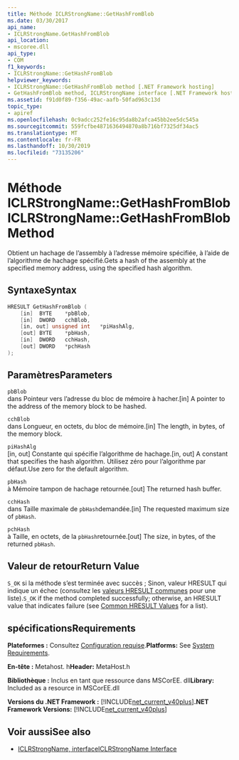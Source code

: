 ```yaml
---
title: Méthode ICLRStrongName::GetHashFromBlob
ms.date: 03/30/2017
api_name:
- ICLRStrongName.GetHashFromBlob
api_location:
- mscoree.dll
api_type:
- COM
f1_keywords:
- ICLRStrongName::GetHashFromBlob
helpviewer_keywords:
- ICLRStrongName::GetHashFromBlob method [.NET Framework hosting]
- GetHashFromBlob method, ICLRStrongName interface [.NET Framework hosting]
ms.assetid: f91d0f89-f356-49ac-aafb-50fad963c13d
topic_type:
- apiref
ms.openlocfilehash: 0c9adcc252fe16c95da8b2afca45bb2ee5dc545a
ms.sourcegitcommit: 559fcfbe4871636494870a8b716bf7325df34ac5
ms.translationtype: MT
ms.contentlocale: fr-FR
ms.lasthandoff: 10/30/2019
ms.locfileid: "73135206"
---
```

# <a name="iclrstrongnamegethashfromblob-method"></a><span data-ttu-id="2e61c-102">Méthode ICLRStrongName::GetHashFromBlob</span><span class="sxs-lookup"><span data-stu-id="2e61c-102">ICLRStrongName::GetHashFromBlob Method</span></span>
<span data-ttu-id="2e61c-103">Obtient un hachage de l’assembly à l’adresse mémoire spécifiée, à l’aide de l’algorithme de hachage spécifié.</span><span class="sxs-lookup"><span data-stu-id="2e61c-103">Gets a hash of the assembly at the specified memory address, using the specified hash algorithm.</span></span>  
  
## <a name="syntax"></a><span data-ttu-id="2e61c-104">Syntaxe</span><span class="sxs-lookup"><span data-stu-id="2e61c-104">Syntax</span></span>  
  
```cpp  
HRESULT GetHashFromBlob (  
    [in]  BYTE    *pbBlob,  
    [in]  DWORD   cchBlob,  
    [in, out] unsigned int   *piHashAlg,  
    [out] BYTE    *pbHash,  
    [in]  DWORD   cchHash,  
    [out] DWORD   *pchHash  
);  
```  
  
## <a name="parameters"></a><span data-ttu-id="2e61c-105">Paramètres</span><span class="sxs-lookup"><span data-stu-id="2e61c-105">Parameters</span></span>  
 `pbBlob`  
 <span data-ttu-id="2e61c-106">dans Pointeur vers l’adresse du bloc de mémoire à hacher.</span><span class="sxs-lookup"><span data-stu-id="2e61c-106">[in] A pointer to the address of the memory block to be hashed.</span></span>  
  
 `cchBlob`  
 <span data-ttu-id="2e61c-107">dans Longueur, en octets, du bloc de mémoire.</span><span class="sxs-lookup"><span data-stu-id="2e61c-107">[in] The length, in bytes, of the memory block.</span></span>  
  
 `piHashAlg`  
 <span data-ttu-id="2e61c-108">[in, out] Constante qui spécifie l’algorithme de hachage.</span><span class="sxs-lookup"><span data-stu-id="2e61c-108">[in, out] A constant that specifies the hash algorithm.</span></span> <span data-ttu-id="2e61c-109">Utilisez zéro pour l’algorithme par défaut.</span><span class="sxs-lookup"><span data-stu-id="2e61c-109">Use zero for the default algorithm.</span></span>  
  
 `pbHash`  
 <span data-ttu-id="2e61c-110">à Mémoire tampon de hachage retournée.</span><span class="sxs-lookup"><span data-stu-id="2e61c-110">[out] The returned hash buffer.</span></span>  
  
 `cchHash`  
 <span data-ttu-id="2e61c-111">dans Taille maximale de `pbHash`demandée.</span><span class="sxs-lookup"><span data-stu-id="2e61c-111">[in] The requested maximum size of `pbHash`.</span></span>  
  
 `pchHash`  
 <span data-ttu-id="2e61c-112">à Taille, en octets, de la `pbHash`retournée.</span><span class="sxs-lookup"><span data-stu-id="2e61c-112">[out] The size, in bytes, of the returned `pbHash`.</span></span>  
  
## <a name="return-value"></a><span data-ttu-id="2e61c-113">Valeur de retour</span><span class="sxs-lookup"><span data-stu-id="2e61c-113">Return Value</span></span>  
 <span data-ttu-id="2e61c-114">`S_OK` si la méthode s’est terminée avec succès ; Sinon, valeur HRESULT qui indique un échec (consultez les [valeurs HRESULT communes](https://go.microsoft.com/fwlink/?LinkId=213878) pour une liste).</span><span class="sxs-lookup"><span data-stu-id="2e61c-114">`S_OK` if the method completed successfully; otherwise, an HRESULT value that indicates failure (see [Common HRESULT Values](https://go.microsoft.com/fwlink/?LinkId=213878) for a list).</span></span>  
  
## <a name="requirements"></a><span data-ttu-id="2e61c-115">spécifications</span><span class="sxs-lookup"><span data-stu-id="2e61c-115">Requirements</span></span>  
 <span data-ttu-id="2e61c-116">**Plateformes :** Consultez [Configuration requise](../../../../docs/framework/get-started/system-requirements.md).</span><span class="sxs-lookup"><span data-stu-id="2e61c-116">**Platforms:** See [System Requirements](../../../../docs/framework/get-started/system-requirements.md).</span></span>  
  
 <span data-ttu-id="2e61c-117">**En-tête :** Metahost. h</span><span class="sxs-lookup"><span data-stu-id="2e61c-117">**Header:** MetaHost.h</span></span>  
  
 <span data-ttu-id="2e61c-118">**Bibliothèque :** Inclus en tant que ressource dans MSCorEE. dll</span><span class="sxs-lookup"><span data-stu-id="2e61c-118">**Library:** Included as a resource in MSCorEE.dll</span></span>  
  
 <span data-ttu-id="2e61c-119">**Versions du .NET Framework :** [!INCLUDE[net_current_v40plus](../../../../includes/net-current-v40plus-md.md)]</span><span class="sxs-lookup"><span data-stu-id="2e61c-119">**.NET Framework Versions:** [!INCLUDE[net_current_v40plus](../../../../includes/net-current-v40plus-md.md)]</span></span>  
  
## <a name="see-also"></a><span data-ttu-id="2e61c-120">Voir aussi</span><span class="sxs-lookup"><span data-stu-id="2e61c-120">See also</span></span>

- [<span data-ttu-id="2e61c-121">ICLRStrongName, interface</span><span class="sxs-lookup"><span data-stu-id="2e61c-121">ICLRStrongName Interface</span></span>](../../../../docs/framework/unmanaged-api/hosting/iclrstrongname-interface.md)
